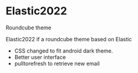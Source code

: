 # Elastic2022
Roundcube theme


Elastic2022 if a roundcube theme based on Elastic


- CSS changed to fit android dark theme.
- Better user interface
- pulltorefresh to retrieve new email
